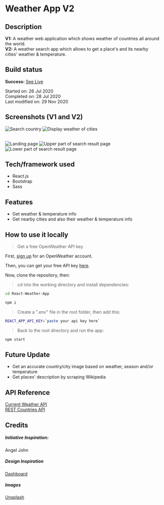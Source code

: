 # Weather App V2

## Description

**V1:** A weather web application which shows weather of countries all around the world. <br>
**V2:** A weather search app which allows to get a place's and its nearby cities' weather & temperature.<br>

## Build status

**Success:** [See Live](https://rtweather.netlify.app/)

Started on: 26 Jul 2020 <br>
Completed on: 28 Jul 2020 <br>
Last modified on: 29 Nov 2020 <br>

## Screenshots (V1 and V2)

![Search country](https://github.com/yewyewXD/React-Weather-App/blob/master/readme-images/select.png?raw=true "Search country")
![Display weather of cities](https://github.com/yewyewXD/React-Weather-App/blob/master/readme-images/render.png?raw=true "Display weather of cities")<br><br>

![Landing page](https://github.com/yewyewXD/React-Weather-App/blob/master/readme-images/landing.JPG?raw=true "Landing page")
![Upper part of search result page](https://github.com/yewyewXD/React-Weather-App/blob/master/readme-images/searchPage1.JPG?raw=true "Upper part of search result page")
![Lower part of search result page](https://github.com/yewyewXD/React-Weather-App/blob/master/readme-images/searchPage2.JPG?raw=true "Lower part of search result page")

## Tech/framework used

- React.js
- Bootstrap
- Sass

## Features

- Get weather & temperature info
- Get nearby cities and also their weather & temperature info

## How to use it locally

> Get a free OpenWeather API key

First, [sign up](https://home.openweathermap.org/users/sign_up) for an OpenWeather account.<br>

Then, you can get your free API key [here](https://home.openweathermap.org/api_keys).<br>

Now, clone the repository, then:

> cd into the working directory and install dependencies:

```bash
cd React-Weather-App

npm i
```

> Create a ".env" file in the root folder, then add this:

```bash
REACT_APP_API_KEY=`paste your api key here`
```

> Back to the root directory and run the app:

```bash
npm start
```

## Future Update

- Get an accurate country/city image based on weather, season and/or temperature
- Get places' description by scraping Wikipedia

## API Reference

[Current Weather API](https://openweathermap.org/current) <br>
[REST Countries API](https://restcountries.eu/) <br>

## Credits

##### Initiative Inspiration:

Angel John <br>

##### Design Inspiration

[Dashboard](https://www.behance.net/gallery/12748107/Weather-Dashboard-Global-Outlook) <br>

##### Images

[Unsplash](https://unsplash.com/)<br>
